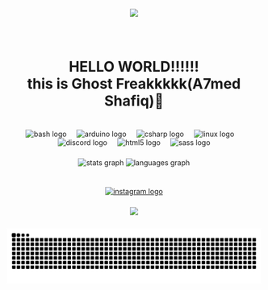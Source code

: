 <br clear="both">

<div align="center">
  <img height="300" src="https://64.media.tumblr.com/6258b9b04bcf4d7ab877330ebffea885/9cfcd8fba994b07e-33/s2048x3072/25b09b1aa2745e2df0b54df5887397ed023f2dba.pnj"  />
</div>

###

<br clear="both">

<h1 align="center">HELLO WORLD!!!!!!<br>this is Ghost Freakkkkk(A7med Shafiq)👻</h1>

###

<br clear="both">

<div align="center">
  <img src="https://cdn.jsdelivr.net/gh/devicons/devicon/icons/bash/bash-original.svg" height="80" alt="bash logo"  />
  <img width="12" />
  <img src="https://skillicons.dev/icons?i=arduino" height="80" alt="arduino logo"  />
  <img width="12" />
  <img src="https://skillicons.dev/icons?i=cs" height="80" alt="csharp logo"  />
  <img width="12" />
  <img src="https://cdn.jsdelivr.net/gh/devicons/devicon/icons/linux/linux-original.svg" height="80" alt="linux logo"  />
  <img width="12" />
  <img src="https://skillicons.dev/icons?i=discord" height="80" alt="discord logo"  />
  <img width="12" />
  <img src="https://cdn.simpleicons.org/html5/E34F26" height="80" alt="html5 logo"  />
  <img width="12" />
  <img src="https://cdn.simpleicons.org/sass/CC6699" height="80" alt="sass logo"  />
</div>

###

<div align="center">
  <img src="https://github-readme-stats.vercel.app/api?username=GhostFreakk&hide_title=false&hide_rank=false&show_icons=true&include_all_commits=true&count_private=true&disable_animations=false&theme=dracula&locale=en&hide_border=false&order=1" height="150" alt="stats graph"  />
  <img src="https://github-readme-stats.vercel.app/api/top-langs?username=GhostFreakk&locale=en&hide_title=false&layout=compact&card_width=320&langs_count=5&theme=dracula&hide_border=false&order=2" height="150" alt="languages graph"  />
</div>

###

<br clear="both">

<div align="center">
  <a href="https://www.instagram.com/iblameravix/?hl=en" target="_blank">
    <img src="https://raw.githubusercontent.com/maurodesouza/profile-readme-generator/master/src/assets/icons/social/instagram/default.svg" width="52" height="40" alt="instagram logo"  />
  </a>
</div>

###

<div align="center">
  <img src="https://profile-counter.glitch.me/GhostFreakk/count.svg?"  />
</div>

###

<img src="https://raw.githubusercontent.com/d3f4ult-dev/d3f4ult-dev/output/snake.svg" alt="Snake animation" />

###

<br clear="both">

###

